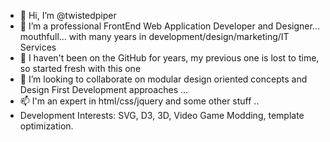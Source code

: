 - 👋 Hi, I’m @twistedpiper
- 👀 I’m a professional FrontEnd Web Application Developer and Designer... mouthfull... with many years in development/design/marketing/IT Services
- 🌱 I haven't been on the GitHub for years, my previous one is lost to time, so started fresh with this one
- 💞️ I’m looking to collaborate on modular design oriented concepts and Design First Development approaches ...
- 📫 I'm an expert in html/css/jquery and some other stuff ..
- Development Interests: SVG, D3, 3D, Video Game Modding, template optimization.

<!---
twistedpiper/twistedpiper is a ✨ special ✨ repository because its `README.md` (this file) appears on your GitHub profile.
You can click the Preview link to take a look at your changes.
--->
